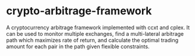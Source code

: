# crypto-arbitrage-framework
A cryptocurrency arbitrage framework implemented with ccxt and cplex. It can be used to monitor multiple exchanges, find a multi-lateral arbitrage path which maximizes rate of return, and calculate the optimal trading amount for each pair in the path given flexible constraints.
